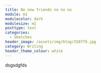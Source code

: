 ```yaml
---
title: No new friends no no no
module: m1
modulecolor: dark
modulesize: m1
posttype: text
categories:
  - Sketches
header_image: /assets/img/blog/IS0779.jpg
category: Writing
header_theme_colour: white
---
```

<p>
	            dsgsdgfds
</p>